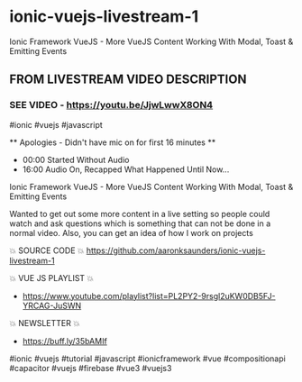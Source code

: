 # ionic-vuejs-livestream-1
Ionic Framework VueJS - More VueJS Content Working With Modal, Toast &amp; Emitting Events

## FROM LIVESTREAM VIDEO DESCRIPTION

### SEE VIDEO - https://youtu.be/JjwLwwX8ON4

#ionic #vuejs #javascript

** Apologies - Didn't have mic on for first 16 minutes ** 

- 00:00 Started Without Audio
- 16:00 Audio On, Recapped What Happened Until Now...

Ionic Framework VueJS - More VueJS Content Working With Modal, Toast & Emitting Events

Wanted to get out some more content in a live setting so people could watch and ask questions which is something that can not be done in a normal video. Also, you can get an idea of how I work on projects

💥 SOURCE CODE 💥
https://github.com/aaronksaunders/ionic-vuejs-livestream-1

💥 VUE JS PLAYLIST 💥
- https://www.youtube.com/playlist?list=PL2PY2-9rsgl2uKW0DB5FJ-YRCAG-JuSWN

💥 NEWSLETTER 💥
- https://buff.ly/35bAMIf

#ionic #vuejs #tutorial #javascript #ionicframework #vue #compositionapi #capacitor #vuejs #firebase #vue3 #vuejs3
